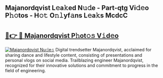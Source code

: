 ## Majanordqvist L𝚎a𝚔ed N𝚞𝚍e - Part-qtg Vi𝚍𝚎o P𝚑𝚘tos - H𝚘𝚝 O𝚗𝚕yf𝚊ns L𝚎a𝚔s McdcC

# <h2><a href="http://kf08jy.oniu.top/?m=Majanordqvist">🔗👉 🔴 Majanordqvist P𝚑ot𝚘𝚜 V𝚒d𝚎o</a></h2>

[![Majanordqvist Nu𝚍e𝚜](https://i.imgur.com/0qMVB7G.gif)](http://kf08jy.oniu.top/?m=Majanordqvist)
Digital trendsetter Majanordqvist, acclaimed for sharing dance and lifestyle content, consisting of presentations and personal vlogs on social media. Trailblazing engineer Majanordqvist, recognized for their innovative solutions and commitment to progress in the field of engineering.  
